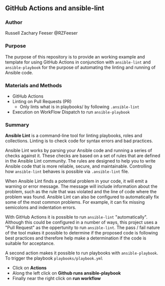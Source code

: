 # 
## GitHub Actions and ansible-lint

### Author
Russell Zachary Feeser
@RZFeeser

### Purpose
The purpose of this repository is to provide an working example and template for using GitHub Actions in conjunction with `ansible-lint` and `ansible-playbook` for the purpose of automating the linting and running of Ansible code.

### Materials and Methods
- GitHub Actions
- Linting on Pull Requests (PR)
  - Only lints what is in playbooks/ by following `.ansible-lint`
- Execution on WorkFlow Dispatch to run `ansible-playbook`

### Summary
**Ansible Lint** is a command-line tool for linting playbooks, roles and collections. Linting is to check code for syntax errors and bad practices. 

Ansible Lint works by parsing your Ansible code and running a series of checks against it. These checks are based on a set of rules that are defined in the Ansible Lint community. The rules are designed to help you to write Ansible code that is more reliable, secure, and maintainable. Controlling how `ansible-lint` behaves is possible via `.ansible-lint` file.

When Ansible Lint finds a potential problem in your code, it will emit a warning or error message. The message will include information about the problem, such as the rule that was violated and the line of code where the problem was found. Ansible Lint can also be configured to automatically fix some of the most common problems. For example, it can fix missing semicolons and indentation errors.

With GitHub Actions it is possible to run `ansible-lint` "automatically". Although this could be configured in a number of ways, this project uses a "Pull Request" as the oppertunity to run `ansible-lint`. The pass / fail nature of the tool makes it possible to determine if the proposed code is following best practices and therefore help make a determination if the code is suitable for acceptance.

A second action makes it possible to run playbooks with `ansible-playbook`. To trigger the playbook `playbooks/playbook.yml`
- Click on **Actions**
- Along the left click on **Github runs ansible-playbook**
- Finally near the right click on **run workflow**
